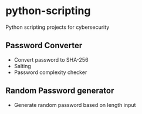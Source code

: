 # python-scripting
Python scripting projects for cybersecurity

## Password Converter
- Convert password to SHA-256
- Salting
- Password complexity checker

## Random Password generator
- Generate random password based on length input

